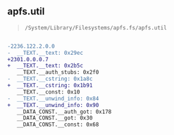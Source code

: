 ## apfs.util

> `/System/Library/Filesystems/apfs.fs/apfs.util`

```diff

-2236.122.2.0.0
-  __TEXT.__text: 0x29ec
+2301.0.0.0.7
+  __TEXT.__text: 0x2b5c
   __TEXT.__auth_stubs: 0x2f0
-  __TEXT.__cstring: 0x1a8c
+  __TEXT.__cstring: 0x1b91
   __TEXT.__const: 0x10
-  __TEXT.__unwind_info: 0x84
+  __TEXT.__unwind_info: 0x90
   __DATA_CONST.__auth_got: 0x178
   __DATA_CONST.__got: 0x30
   __DATA_CONST.__const: 0x68

```
